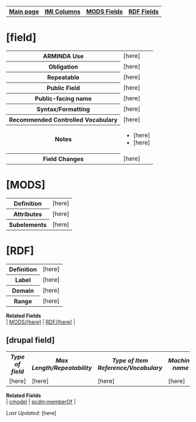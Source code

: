 <!DOCTYPE html>
<html>

<body>
<table style="width:100%">
  <tr>
    <th><a href="index.md">Main page</a></th>
	<th><a href="IMI.md">IMI Columns</a></th>
    <th><a href="MODS.md">MODS Fields</a></th>
    <th><a href="RDF.md">RDF Fields</a></th>
  </tr>
</table>

<h1>[field]</h1>
<table>
<tr>
	<th>ARMINDA Use</th>
	<td>[here]</td>
</tr>
<tr>
	<th>Obligation</th>
	<td>[here]</td>
</tr>
<tr>
	<th>Repeatable</th>
	<td>[here]</td>
</tr>
<tr>
	<th>Public Field</th>
	<td>[here]</td>
</tr>
<tr>
	<th>Public-facing name</th>
	<td>[here]</td>
</tr>
<tr>
	<th>Syntax/Formatting</th>
	<td>[here]</td>
</tr>
<tr>
	<th>Recommended Controlled Vocabulary</th>
	<td>[here]</td>
</tr>
<tr>
	<th>Notes</th>
	<td>
		<ul>
			<li>[here]</li>
			<li>[here]</li>
		</ul>
	</td>
</tr>
<tr>
	<th>Field Changes</th>
	<td>[here]</td>
</tr>
</table>

<h1>[MODS]</h1>
<table>
<tr>
	<th>Definition</th>
	<td>[here]</td>
</tr>
<tr>
	<th>Attributes</th>
	<td>[here]</td>
</tr>
<tr>
	<th>Subelements</th>
	<td>[here]</td>
</tr>
</table>

<h1>[RDF]</h1>
<table>
<tr>
	<th>Definition</th>
	<td>[here]</td>
</tr>
<tr>
	<th>Label</th>
	<td>[here]</td>
</tr>
<tr>
	<th>Domain</th>
	<td>[here]</td>
</tr>
<tr>
	<th>Range</th>
	<td>[here]</td>
</tr>
</table>


<dl>
	<dt><b>Related Fields</b></dt>
		| <a href="[here]">MODS/[here]</a> | <a href="[here]">RDF/[here]</a> |
</dl>

<h2>[drupal field]</h2>
			<table>
				<tr>
					<th><i>Type of field</i></th>
					<th><i>Max Length/Repeatability</i></th>
					<th><i>Type of Item Reference/Vocabulary</i></th>
					<th><i>Machine name</i></th>
					<th><i>Note</i></th>
				</tr>
				<tr>
					<td>[here]</td>
					<td>[here]</td>
					<td>[here]</td>
					<td>[here]</td>
					<td>[here]</td>
				</tr>
			</table>
	<dl>
		<dt><b>Related Fields</b></dt>
				| <a href="cmodel.md">cmodel</a> | 
				<a href="rdf.dcterms.provenance.md">pcdm:memberOf</a> | 
	</dl>

<p><i>Last Updated: </i>[here]</p>
</body>
</html>